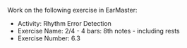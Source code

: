 Work on the following exercise in EarMaster:
- Activity: Rhythm Error Detection
- Exercise Name: 2/4 - 4 bars: 8th notes - including rests
- Exercise Number: 6.3

